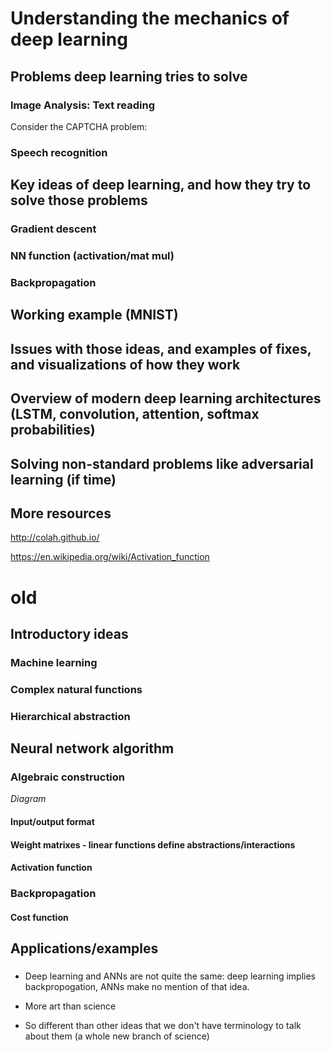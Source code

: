 # Understanding the mechanics of deep learning

## Problems deep learning tries to solve

### Image Analysis: Text reading

Consider the CAPTCHA problem:



### Speech recognition

## Key ideas of deep learning, and how they try to solve those problems

### Gradient descent

### NN function (activation/mat mul)

### Backpropagation

## Working example (MNIST)

## Issues with those ideas, and examples of fixes, and visualizations of how they work

## Overview of modern deep learning architectures (LSTM, convolution, attention, softmax probabilities)

## Solving non-standard problems like adversarial learning (if time)

## More resources

http://colah.github.io/

https://en.wikipedia.org/wiki/Activation_function







# old























## Introductory ideas

### Machine learning

### Complex natural functions

### Hierarchical abstraction

## Neural network algorithm

### Algebraic construction
*Diagram*

#### Input/output format
#### Weight matrixes - linear functions define abstractions/interactions
#### Activation function

### Backpropagation

#### Cost function

## Applications/examples

###




















* Deep learning and ANNs are not quite the same:  deep learning implies backpropogation, ANNs make no mention of that idea.

* More art than science
* So different than other ideas that we don't have terminology to talk about them (a whole new branch of science)
